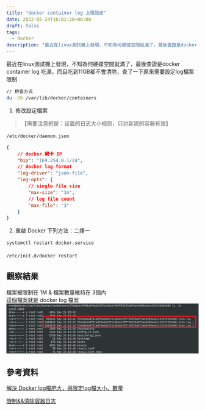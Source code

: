 ```yaml
---
title: "docker container log 上限設定"
date: 2022-05-24T16:01:20+08:00
draft: false
tags: 
  - docker
description: "最近在linux測試機上發現，不知為何硬碟空間就滿了，最後查證是docker container log 吃滿，而且吃到11GB都不會清除，查了一下原來需要設定log檔案限制"
---
```

最近在linux測試機上發現，不知為何硬碟空間就滿了，最後查證是docker container log 吃滿，而且吃到11GB都不會清除，查了一下原來需要設定log檔案限制

``` sh
// 檢查方式
du -Sh /var/lib/docker/containers
```

1. 修改設定檔案
> 【需要注意的是：设置的日志大小规则，只对新建的容器有效】

`/etc/docker/daemon.json`
``` json
{
	// docker 網卡 IP
	"bip": "169.254.0.1/24",
	// docker log format
	"log-driver": "json-file",
	"log-opts": {
		// single file size
		"max-size": "1m",
		// log file count
		"max-file": "3"
	}
}
```


2. 重啟 Docker
下列方法：二擇一
``` sh
systemctl restart docker.service

/etc/init.d/docker restart
```

## 觀察結果
檔案被限制在 1M & 檔案數量維持在 3個內  
這個檔案就是 docker log 檔案  
![](docker_container_log_after.png)

## 參考資料
[解決 Docker log檔肥大，與限定log檔大小、數量](https://www.minwt.com/website/server/21794.html)

[限制&&清除容器日志](https://wiki.butou.ma/docker/xian-zhi-qing-chu-rong-qi-ri-zhi)